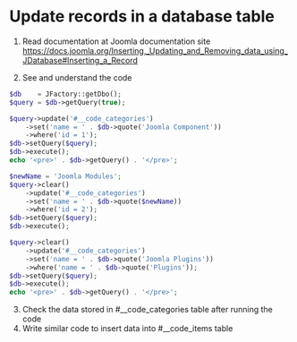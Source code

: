 # Update records in a database table

1. Read documentation at Joomla documentation site https://docs.joomla.org/Inserting,_Updating_and_Removing_data_using_JDatabase#Inserting_a_Record

2. See and understand the code

```php
$db    = JFactory::getDbo();
$query = $db->getQuery(true);

$query->update('#__code_categories')
	->set('name = ' . $db->quote('Joomla Component'))
	->where('id = 1');
$db->setQuery($query);
$db->execute();
echo '<pre>' . $db->getQuery() . '</pre>';

$newName = 'Joomla Modules';
$query->clear()
	->update('#__code_categories')
	->set('name = ' . $db->quote($newName))
	->where('id = 2');
$db->setQuery($query);
$db->execute();

$query->clear()
	->update('#__code_categories')
	->set('name = ' . $db->quote('Joomla Plugins'))
	->where('name = ' . $db->quote('Plugins'));
$db->setQuery($query);
$db->execute();
echo '<pre>' . $db->getQuery() . '</pre>';
```
3. Check the data stored in #__code_categories table after running the code
4. Write similar code to insert data into #__code_items table
